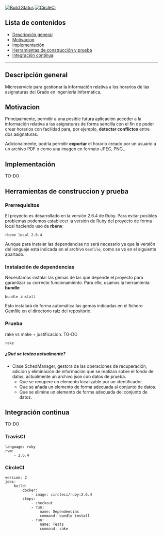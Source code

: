 [![Build Status](https://travis-ci.com/daraahh/proyectoIV.svg?branch=master)](https://travis-ci.com/daraahh/proyectoIV)
[![CircleCI](https://circleci.com/gh/daraahh/proyectoIV.svg?style=svg)](https://circleci.com/gh/daraahh/proyectoIV)

## Lista de contenidos
- [Descripción general](#descripcion-general)
- [Motivacion](#motivacion)
- [Implementación](#implementacion)
- [Herramientas de construcción y prueba](#herramientas-de-construccion-y-prueba)
- [Integración continua](#integracion-continua)

_________

## Descripción general

Microservicio para gestionar la información relativa a los horarios de las asignaturas del Grado en Ingeniería Informática.


## Motivacion

Principalmente, permitir a una posible futura aplicación acceder a la información relativa a las asignaturas de forma sencilla con el fin de poder crear horarios con facilidad para, por ejemplo, **detectar conflictos** entre dos asignaturas.

Adicionalmente, podría permitir **exportar** el horario creado por un usuario a un archivo PDF o como una imagen en formato JPEG, PNG...  

## Implementación

TO-DO

## Herramientas de construccion y prueba

### Prerrequisitos

El proyecto es desarrollado en la versión 2.6.4 de Ruby. Para evitar posibles problemas podemos establecer la versión de Ruby del proyecto de forma local haciendo uso de **rbenv**:

`rbenv local 2.6.4`

Aunque para instalar las dependencias no será necesario ya que la versión del lenguaje está indicada en el archivo `Gemfile`, como se ve en el siguiente apartado.

### Instalación de dependencias

Necesitamos instalar las gemas de las que depende el proyecto para garantizar su correcto funcionamiento. Para ello, usamos la herramienta **bundle**:

`bundle install`

Esto instalará de forma automática las gemas indicadas en el fichero [Gemfile](https://github.com/daraahh/proyectoIV/blob/master/Gemfile) en el directorio raíz del repositorio.

### Prueba

rake vs make + justificacion. TO-DO

`rake`

##### ¿Qué se testea actualmente?
- Clase SchedManager, gestora de las operaciones de recuperación, adición y eliminación de información que se realizan sobre el fondo de datos, actualmente un archivo json con datos de prueba.
	- Que se recupere un elemento localizable por un identificador.
	- Que se añada un elemento de forma adecuada al conjunto de datos.
	- Que se elimine un elemento de forma adecuada del conjunto de datos.

## Integración continua

TO-DO

### TravisCI

```
language: ruby
rvm:
    - 2.6.4
```


### CircleCI

```
version: 2
jobs:
    build:
        docker:
            - image: circleci/ruby:2.6.4
        steps:
            - checkout
            - run:
                name: Dependencias
                command: bundle install
            - run:
                name: Tests
                command: rake
```
